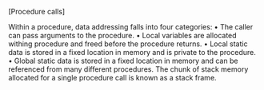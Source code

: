 [Procedure calls]

Within a procedure, data addressing falls into four categories:
• The caller can pass arguments to the procedure.
• Local variables are allocated withing procedure and freed before the procedure returns.
• Local static data is stored in a fixed location in memory and is private to the procedure.
• Global static data is stored in a fixed location in memory and can be referenced from many different procedures. The chunk of stack memory allocated for a single procedure call is known as a stack frame. 


